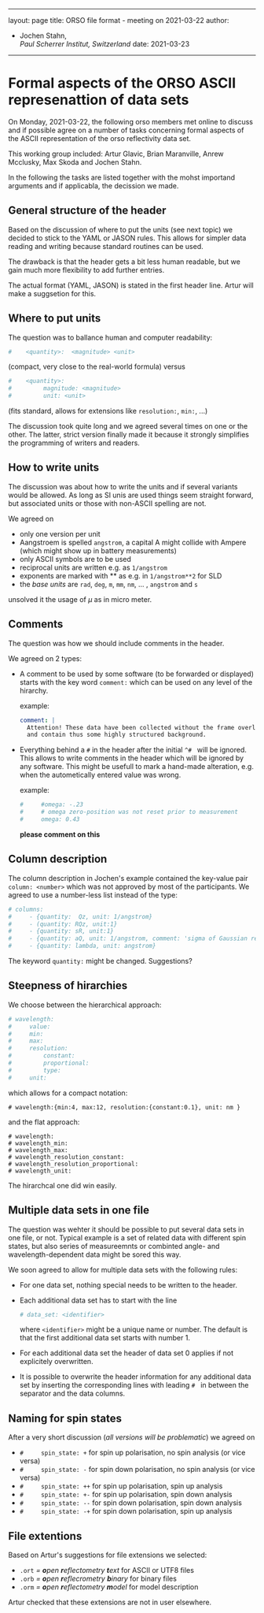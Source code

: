 
---
layout: page
title: ORSO file format - meeting on 2021-03-22
author:
- Jochen Stahn,  
  *Paul Scherrer Institut, Switzerland*
date: 2021-03-23
---


# Formal aspects of the ORSO ASCII represenattion of data sets

On Monday, 2021-03-22, the following orso members met online to discuss and if possible agree on a 
number of tasks concerning formal aspects of the ASCII representation of the orso reflectivity data 
set. 

This working group included: 
Artur Glavic, Brian Maranville, Anrew Mcclusky, Max Skoda and Jochen Stahn. 

In the following the tasks are listed together with the mohst importand arguments and
if applicabla, the decission we made.

## General structure of the header

Based on the discussion of where to put the units (see next topic) we decided to
stick to the YAML or JASON rules. This allows for simpler data reading and writing
because standard routines can be used.

The drawback is that the header gets a bit less human readable, but we gain
much more flexibility to add further entries.

The actual format (YAML, JASON) is stated in the first header line. Artur will
make a suggsetion for this.


## Where to put units

The question was to ballance human and computer readability:

```YAML
#    <quantity>:  <magnitude> <unit> 
```

(compact, very close to the real-world formula)
versus

```YAML
#    <quantity>:
#         magnitude: <magnitude>
#         unit: <unit>
```

(fits standard, allows for extensions like `resolution:`, `min:`, ...)

The discussion took quite long and we agreed several times on one or the other.
The latter, strict version finally made it because it strongly simplifies the
programming of writers and readers.  

## How to write units

The discussion was about how to write the units and if several variants would be 
allowed. As long as SI unis are used things seem straight forward, but associated
units or those with non-ASCII spelling are not.

We agreed on

- only one version per unit
- Aangstroem is spelled `angstrom`, a capital A might collide with Ampere (which might
  show up in battery measurements)
- only ASCII symbols are to be used
- reciprocal units are written e.g. as `1/angstrom`
- exponents are marked with ** as e.g. in `1/angstrom**2` for SLD
- the *base units* are `rad`, `deg`, `m`, `mm`, `nm`, ... , `angstrom` and `s`

unsolved it the usage of $\mu$ as in micro meter.

## Comments

The question was how we should include comments in the header.

We agreed on 2 types:

- A comment to be used by some software (to be forwarded or displayed) starts with
  the key word `comment:` which can be used on any level of the hirarchy.

  example:

  ```YAML
  comment: |
    Attention! These data have been collected without the frame overlap mirror
    and contain thus some highly structured background.
  ```

- Everything behind a `#` in the header after the initial `^# ` will be ignored.
  This allows to write comments in the header which will be ignored by any software.
  This might be usefull to mark a hand-made alteration, e.g. when the autometically 
  entered value was wrong.

  example:

  ```YAML
  #     #omega: -.23
  #     # omega zero-position was not reset prior to measurement
  #     omega: 0.43
  ```

  **please comment on this**

## Column description

The column description in Jochen's example contained the key-value pair `column: <number>` 
which was not approved by most of the participants. We agreed to use a number-less list instead
of the type:

```YAML
# columns:
#     - {quantity:  Qz, unit: 1/angstrom}
#     - (quantity: RQz, unit:1}
#     - {quantity: sR, unit:1}
#     - {quantity: aQ, unit: 1/angstrom, comment: 'sigma of Gaussian resolution function'}
#     - {quantity: lambda, unit: angstrom}
```

The keyword `quantity:` might be changed. Suggestions?

## Steepness of hirarchies

We choose between the hierarchical approach:

```YAML
# wavelength:
#     value:           
#     min:             
#     max:             
#     resolution:
#         constant:    
#         proportional:
#         type:        
#     unit:            
```

which allows for a compact notation:

```
# wavelength:{min:4, max:12, resolution:{constant:0.1}, unit: nm }
```

and the flat approach:

```
# wavelength:                        
# wavelength_min:                    
# wavelength_max:                    
# wavelength_resolution_constant:    
# wavelength_resolution_proportional:
# wavelength_unit:                   
```

The hirarchcal one did win easily.


## Multiple data sets in one file

The question was wehter it should be possible to put several data sets in one file, or not.
Typical example is a set of related data with different spin states, but also series of
measureemnts or combinted angle- and wavelength-dependent data might be sored this way.

We soon agreed to allow for multiple data sets with the following rules:

- For one data set, nothing special needs to be written to the header.
- Each additional data set has to start with the line

  ```YAML
  # data_set: <identifier>
  ```

  where `<identifier>` might be a unique name or number. The default is that the first
  additional data set starts with number 1.

- For each additional data set the header of data set 0 applies if not explicitely
  overwritten.
- It is possible to overwrite the header information for any additional data set
  by inserting the corresponding lines with leading `# ` in between the separator
  and the data columns.



## Naming for spin states

After a very short discussion (*all versions will be problematic*) we agreed on

- `#     spin_state: +` for spin up polarisation, no spin analysis (or vice versa)
- `#     spin_state: -` for spin down polarisation, no spin analysis (or vice versa)
- `#     spin_state: ++` for spin up polarisation, spin up analysis
- `#     spin_state: +-` for spin up polarisation, spin down analysis
- `#     spin_state: --` for spin down polarisation, spin down analysis
- `#     spin_state: -+` for spin down polarisation, spin up analysis

## File extentions

Based on Artur's suggestions for file extensions we selected:

- `.ort` *= **o**pen **r**eflectometry **t**ext* for ASCII or UTF8 files
- `.orb` *= **o**pen **r**eflecrometry **b**inary* for binary files
- `.orm` *= **o**pen **r**eflectometry **m**odel* for model description

Artur checked that these extensions are not in user elsewhere.
